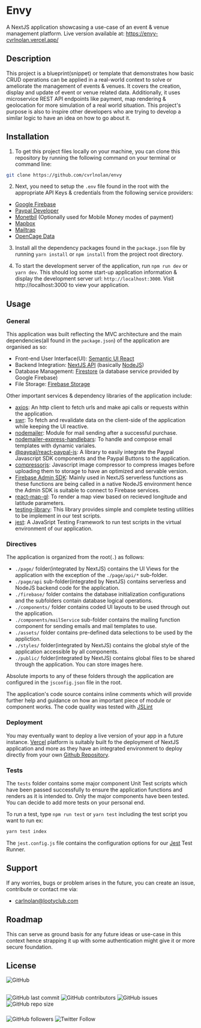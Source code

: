 # Envy

A NextJS application showcasing a use-case of an event & venue management platform.
Live version available at: https://envy-cvrlnolan.vercel.app/

## Description

This project is a blueprint(snippet) or template that demonstrates how basic CRUD operations can be applied in a real-world context to solve or ameliorate the management of events & venues.
It covers the creation, display and update of event or venue related data. Additionally, it uses microservice REST API endpoints like payment, map rendering & geolocation for more simulation of a real world situation.
This project's purpose is also to inspire other developers who are trying to develop a similar logic to have an idea on how to go about it.

## Installation

1. To get this project files locally on your machine, you can clone this repository by running the following command on your terminal or command line:

```bash
git clone https://github.com/cvrlnolan/envy
```

2. Next, you need to setup the `.env` file found in the root with the appropriate API Keys & credentials from the following service providers:

- [Google Firebase](https://firebase.google.com/)
- [Paypal Developer](https://developer.paypal.com/)
- [Monetbil](https://monetbil.com) (Optionally used for Mobile Money modes of payment)
- [Mapbox](https://www.mapbox.com/)
- [Mailtrap](https://mailtrap.io/)
- [OpenCage Data](https://opencagedata.com/)

3. Install all the dependency packages found in the `package.json` file by running `yarn install` or `npm install` from the project root directory.

4. To start the development server of the application, run `npm run dev` or `yarn dev`. This should log some start-up application information & display the development server url: `http://localhost:3000`.
   Visit http://localhost:3000 to view your application.

## Usage

### General

This application was built reflecting the MVC architecture and the main dependencies(all found in the `package.json`) of the application are organised as so:

- Front-end User Interface(UI): [Semantic UI React](https://react.semantic-ui.com/)
- Backend Integration: [NextJS API](https://nextjs.org/docs/api-routes/introduction) (basically [NodeJS](https://nodejs.org/))
- Database Management: [Firestore](https://firebase.google.com/products/firestore/) (a database service provided by Google Firebase)
- File Storage: [Firebase Storage](https://firebase.google.com/products/storage/)

Other important services & dependency libraries of the application include:

- [axios](https://www.npmjs.com/package/axios): An http client to fetch urls and make api calls or requests within the application.
- [swr](https://swr.vercel.app/): To fetch and revalidate data on the client-side of the application while keeping the UI reactive.
- [nodemailer](https://nodemailer.com/about/): Module for mail sending after a successful purchase.
- [nodemailer-express-handlebars](https://www.npmjs.com/package/nodemailer-express-handlebars): To handle and compose email templates with dynamic variales.
- [@paypal/react-paypal-js](https://www.npmjs.com/package/@paypal/react-paypal-js): A library to easily integrate the Paypal Javascript SDK components and the Paypal Buttons to the application.
- [compressorjs](https://fengyuanchen.github.io/compressorjs/): Javascript image compressor to compress images before uploading them to storage to have an optimized and servable version.
- [Firebase Admin SDK](https://firebase.google.com/docs/admin/setup): Mainly used in NextJS serverless functions as these functions are being called in a native NodeJS environment hence the Admin SDK is suitable to connect to Firebase services.
- [react-map-gl](https://visgl.github.io/react-map-gl/): To render a map view based on recieved longitude and latitude parameters. 
- [testing-library](https://testing-library.com/): This library provides simple and complete testing utilities to be implement in our test scripts. 
- [jest](https://jestjs.io/): A JavaSript Testing Framework to run test scripts in the virtual environment of our application.

### Directives

The application is organized from the root(`.`) as follows:

- `./page/` folder(integrated by NextJS) contains the UI Views for the application with the exception of the `./page/api/*` sub-folder.
- `./page/api` sub-folder(integrated by NextJS) contains serverless and NodeJS backend code for the application.
- `./firebase/` folder contains the database initialization configurations and the subfolders contain database logical operations.
- `./components/` folder contains coded UI layouts to be used through out the application.
- `./components/mailService` sub-folder contains the mailing function component for sending emails and mail templates to use.
- `./assets/` folder contains pre-defined data selections to be used by the appliction.
- `./styles/` folder(integrated by NextJS) contains the global style of the application accessible by all components.
- `./public/` folder(integrated by NextJS) contains global files to be shared through the application. You can store images here.

Absolute imports to any of these folders through the application are configured in the `jsconfig.json` file in the root.

The application's code source contains inline comments which will provide further help and guidance on how an important piece of module or component works.
The code quality was tested with [JSLint](https://www.jslint.com/)

### Deployment

You may eventually want to deploy a live version of your app in a future instance. [Vercel](https://vercel.com) platform is suitably built fo the deployment of NextJS application and more as they have an integrated environment to deploy directly from your own [Github Repository](https://github.com/new).

### Tests

The `tests` folder contains some major component Unit Test scripts which have been passed successfully to ensure the application functions and renders as it is intended to. Only the major components have been tested. You can decide to add more tests on your personal end.

To run a test, type `npm run test` or `yarn test` including the test script you want to run ex:

```bash
yarn test index
```

The `jest.config.js` file contains the configuration options for our [Jest](https://jestjs.io/) Test Runner.

## Support

If any worries, bugs or problem arises in the future, you can create an issue, contribute or contact me via:

- [carlnolan@lootyclub.com](mailto:carlnolan@lootyclub.com)

## Roadmap

This can serve as ground basis for any future ideas or use-case in this context hence strapping it up with some authentication might give it or more secure foundation.

## License

![GitHub](https://img.shields.io/github/license/cvrlnolan/envy)

##

![GitHub last commit](https://img.shields.io/github/last-commit/cvrlnolan/envy) ![GitHub contributors](https://img.shields.io/github/contributors/cvrlnolan/envy) ![GitHub issues](https://img.shields.io/github/issues/cvrlnolan/envy) ![GitHub repo size](https://img.shields.io/github/repo-size/cvrlnolan/envy)

###

![GitHub followers](https://img.shields.io/github/followers/cvrlnolan?style=social) ![Twitter Follow](https://img.shields.io/twitter/follow/realcarlnolan?style=social)
